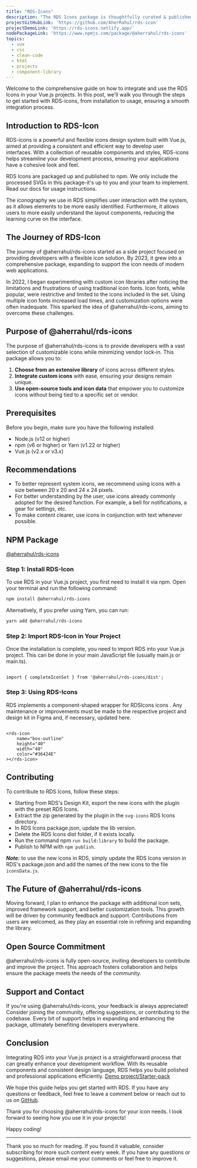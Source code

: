 ```yaml
---
title: "RDS-Icons"
description: "The RDS Icons package is thoughtfully curated & published on npm, providing a lightweight SVG icon library that integrates seamlessly into any frontend project. We include optimized SVGs in this package, allowing your development team the flexibility to implement icons according to your project needs."
projectGitHubLink: 'https://github.com/AherRahul/rds-icon'
projectDemoLink: 'https://rds-icons.netlify.app/'
nodePackageLink: 'https://www.npmjs.com/package/@aherrahul/rds-icons'
topics:
  - vue
  - css
  - clean-code
  - html
  - projects
  - component-library
---
```


Welcome to the comprehensive guide on how to integrate and use the RDS Icons in your Vue.js projects. In this post, we'll walk you through the steps to get started with RDS-icons, from installation to usage, ensuring a smooth integration process.

## Introduction to RDS-Icon

RDS-icons is a powerful and flexible icons design system built with Vue.js, aimed at providing a consistent and efficient way to develop user interfaces. With a collection of reusable components and styles, RDS-icons helps streamline your development process, ensuring your applications have a cohesive look and feel.

RDS Icons are packaged up and published to npm. We only include the processed SVGs in this package-it's up to you and your team to implement. Read our docs for usage instructions.

The iconography we use in RDS simplifies user interaction with the system, as it allows elements to be more easily identified. Furthermore, it allows users to more easily understand the layout components, reducing the learning curve on the interface.


## The Journey of RDS-Icon

The journey of @aherrahul/rds-icons started as a side project focused on providing developers with a flexible icon solution. By 2023, it grew into a comprehensive package, expanding to support the icon needs of modern web applications.

In 2022, I began experimenting with custom icon libraries after noticing the limitations and frustrations of using traditional icon fonts. Icon fonts, while popular, were restrictive and limited to the icons included in the set. Using multiple icon fonts increased load times, and customization options were often inadequate. This sparked the idea of @aherrahul/rds-icons, aiming to overcome these challenges.


## Purpose of @aherrahul/rds-icons

The purpose of @aherrahul/rds-icons is to provide developers with a vast selection of customizable icons while minimizing vendor lock-in. This package allows you to:

1. **Choose from an extensive library** of icons across different styles.
2. **Integrate custom icons** with ease, ensuring your designs remain unique.
3. **Use open-source tools and icon data** that empower you to customize icons without being tied to a specific set or vendor.


## Prerequisites

Before you begin, make sure you have the following installed:

- Node.js (v12 or higher)
- npm (v6 or higher) or Yarn (v1.22 or higher)
- Vue.js (v2.x or v3.x)


## Recommendations

- To better represent system icons, we recommend using icons with a size between 20 x 20 and 24 x 24 pixels.
- For better understanding by the user, use icons already commonly adopted for the desired function. For example, a bell for notifications, a gear for settings, etc.
- To make content clearer, use icons in conjunction with text whenever possible.


## NPM Package

[@aherrahul/rds-icons](https://www.npmjs.com/package/@aherrahul/rds-icons)


### Step 1: Install RDS-Icon

To use RDS in your Vue.js project, you first need to install it via npm. Open your terminal and run the following command:

```bash
npm install @aherrahul/rds-icons
```

Alternatively, if you prefer using Yarn, you can run:

```bash
yarn add @aherrahul/rds-icons
```

### Step 2: Import RDS-Icon in Your Project

Once the installation is complete, you need to import RDS into your Vue.js project. This can be done in your main JavaScript file (usually main.js or main.ts).

```

import { completeIconSet } from '@aherrahul/rds-icons/dist';

```

### Step 3: Using RDS-Icons
RDS implements a component-shaped wrapper for RDSIcons icons . Any maintenance or improvements must be made to the respective project and design kit in Figma and, if necessary, updated here.

```vue

<rds-icon
	name="box-outline"
	height="40"
	width="40"
	color="#36424E"
></rds-icon> 

```

## Contributing
To contribute to RDS Icons, follow these steps:

- Starting from RDS's Design Kit, export the new icons with the plugin with the preset RDS Icons.
- Extract the zip generated by the plugin in the ```svg-icons``` RDS Icons directory.
- In RDS Icons package.json, update the lib version.
- Delete the RDS Icons dist folder, if it exists locally.
- Run the command npm ```run build:library``` to build the package.
- Publish to NPM with ```npm publish```.

***Note:*** to use the new icons in RDS, simply update the RDS Icons version in RDS's package.json and add the names of the new icons to the file ```iconsData.js```.



## The Future of @aherrahul/rds-icons
Moving forward, I plan to enhance the package with additional icon sets, improved framework support, and better customization tools. This growth will be driven by community feedback and support. Contributions from users are welcomed, as they play an essential role in refining and expanding the library.

## Open Source Commitment
@aherrahul/rds-icons is fully open-source, inviting developers to contribute and improve the project. This approach fosters collaboration and helps ensure the package meets the needs of the community.

## Support and Contact
If you're using @aherrahul/rds-icons, your feedback is always appreciated! Consider joining the community, offering suggestions, or contributing to the codebase. Every bit of support helps in expanding and enhancing the package, ultimately benefiting developers everywhere.


## Conclusion
Integrating RDS into your Vue.js project is a straightforward process that can greatly enhance your development workflow. With its reusable components and consistent design language, RDS helps you build polished and professional applications efficiently. [Demo project/Starter-pack](https://github.com/AherRahul/RDS-icons-example)

We hope this guide helps you get started with RDS. If you have any questions or feedback, feel free to leave a comment below or reach out to us on [GitHub](https://github.com/AherRahul/rds-icon).

Thank you for choosing @aherrahul/rds-icons for your icon needs. I look forward to seeing how you use it in your projects!

Happy coding!

---

Thank you so much for reading. If you found it valuable, consider subscribing for more such content every week. If you have any questions or suggestions, please email me your comments or feel free to improve it.